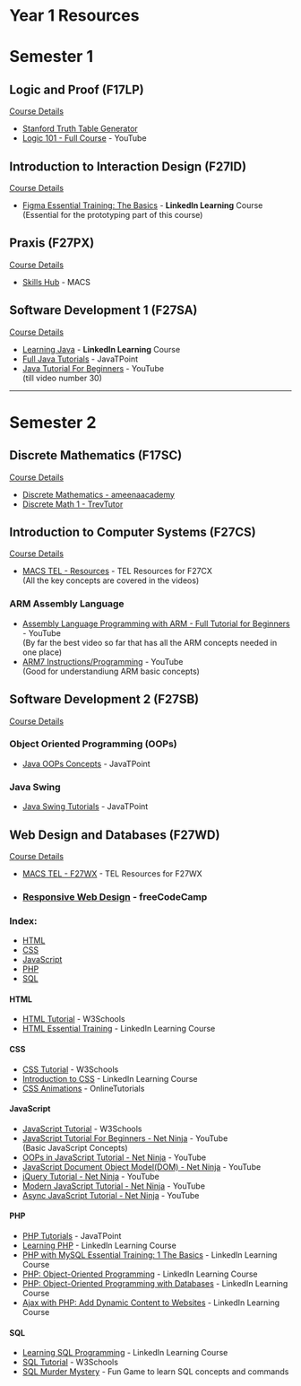 # Year 1 Resources


# Semester 1

## Logic and Proof (F17LP)

[Course Details](https://curriculum.hw.ac.uk/coursedetails/F17LP?termcode=202324)

- [Stanford Truth Table Generator](https://web.stanford.edu/class/cs103/tools/truth-table-tool/)
- [Logic 101 - Full Course](https://www.youtube.com/playlist?list=PLKI1h_nAkaQq5MDWlKXu0jeZmLDt-51on) - YouTube

## Introduction to Interaction Design (F27ID)
[Course Details](https://curriculum.hw.ac.uk/coursedetails/F27ID?termcode=202324)

- [Figma Essential Training: The Basics](https://www.linkedin.com/learning/figma-essential-training-the-basics) - **LinkedIn Learning** Course<br>
(Essential for the prototyping part of this course)

## Praxis (F27PX)
[Course Details](https://curriculum.hw.ac.uk/coursedetails/F27PX?termcode=202324)

- [Skills Hub](https://isguides.hw.ac.uk/cs) - MACS

## Software Development 1 (F27SA)
[Course Details](https://curriculum.hw.ac.uk/coursedetails/F27SA?termcode=202324)

- [Learning Java](https://www.linkedin.com/learning/learning-java-4) - **LinkedIn Learning** Course
- [Full Java Tutorials](https://www.javatpoint.com/java-tutorial) - JavaTPoint
- [Java Tutorial For Beginners](https://www.youtube.com/playlist?list=PLS1QulWo1RIbfTjQvTdj8Y6yyq4R7g-Al) - YouTube <br>
(till video number 30)
---

# Semester 2

## Discrete Mathematics (F17SC)
[Course Details](https://curriculum.hw.ac.uk/coursedetails/F17SC?termcode=202324)

- [Discrete Mathematics - ameenaacademy](https://www.youtube.com/playlist?list=PL5cAdrrdzlpF1vgdmulg5kSRvMOsaboXB)
- [Discrete Math 1 - TrevTutor](https://www.youtube.com/playlist?list=PLDDGPdw7e6Ag1EIznZ-m-qXu4XX3A0cIz)

## Introduction to Computer Systems (F27CS)
[Course Details](https://curriculum.hw.ac.uk/coursedetails/F27CS?termcode=202324)

- [MACS TEL - Resources](https://www.macs.hw.ac.uk/tel/resources/category/f27cx-main/) - TEL Resources for F27CX<br>
(All the key concepts are covered in the videos)

### ARM Assembly Language
- [Assembly Language Programming with ARM - Full Tutorial for Beginners](https://youtu.be/gfmRrPjnEw4) - YouTube<br>
(By far the best video so far that has all the ARM concepts needed in one place)
- [ARM7 Instructions/Programming](https://www.youtube.com/playlist?list=PLgIjRMdFBe6uKsHSSPyPSno9x4emd0c4p) - YouTube<br>
(Good for understandiung ARM basic concepts)

## Software Development 2 (F27SB)
[Course Details](https://curriculum.hw.ac.uk/coursedetails/F27SB?termcode=202324)

### Object Oriented Programming (OOPs)
- [Java OOPs Concepts](https://www.javatpoint.com/java-oops-concepts) - JavaTPoint

### Java Swing
- [Java Swing Tutorials](https://www.javatpoint.com/java-swing) - JavaTPoint

## Web Design and Databases (F27WD)
[Course Details](https://curriculum.hw.ac.uk/coursedetails/F27WD?termcode=202324)

- [MACS TEL - F27WX](https://www.macs.hw.ac.uk/tel/resources/category/f27wx-main/) - TEL Resources for F27WX

- ### [Responsive Web Design](https://www.freecodecamp.org/learn/2022/responsive-web-design/) - freeCodeCamp

### Index:
- [HTML](#html)
- [CSS](#css)
- [JavaScript](#javascript)
- [PHP](#php)
- [SQL](#sql)

#### HTML

- [HTML Tutorial](https://www.w3schools.com/html/) - W3Schools
- [HTML Essential Training](https://www.linkedin.com/learning/html-essential-training-4) - LinkedIn Learning Course

#### CSS

- [CSS Tutorial](https://www.w3schools.com/css/) - W3Schools
- [Introduction to CSS](https://www.linkedin.com/learning/introduction-to-css-14934735) - LinkedIn Learning Course
- [CSS Animations](https://www.youtube.com/playlist?list=PL5e68lK9hEzcZLltZrc3NDlKWS3XygchY) - OnlineTutorials

#### JavaScript

- [JavaScript Tutorial](https://www.w3schools.com/js/) - W3Schools
- [JavaScript Tutorial For Beginners - Net Ninja](https://www.youtube.com/playlist?list=PL4cUxeGkcC9i9Ae2D9Ee1RvylH38dKuET) - YouTube<br>
(Basic JavaScript Concepts)
- [OOPs in JavaScript Tutorial - Net Ninja](https://www.youtube.com/playlist?list=PL4cUxeGkcC9i5yvDkJgt60vNVWffpblB7) - YouTube
- [JavaScript Document Object Model(DOM) - Net Ninja](https://www.youtube.com/playlist?list=PL4cUxeGkcC9gfoKa5la9dsdCNpuey2s-V) - YouTube
- [jQuery Tutorial - Net Ninja](https://www.youtube.com/playlist?list=PL4cUxeGkcC9hNUJ0j6ccnOAcJIPoTRpO4) - YouTube
- [Modern JavaScript Tutorial - Net Ninja](https://www.youtube.com/playlist?list=PL4cUxeGkcC9haFPT7J25Q9GRB_ZkFrQAc) - YouTube
- [Async JavaScript Tutorial - Net Ninja](https://www.youtube.com/playlist?list=PL4cUxeGkcC9jx2TTZk3IGWKSbtugYdrlu) - YouTube

#### PHP
- [PHP Tutorials](https://www.javatpoint.com/php-tutorial) - JavaTPoint
- [Learning PHP](https://www.linkedin.com/learning/learning-php-4/should-you-learn-php) - LinkedIn Learning Course
- [PHP with MySQL Essential Training: 1 The Basics](https://www.linkedin.com/learning/php-with-mysql-essential-training-1-the-basics/welcome-14188564) - LinkedIn Learning Course
- [PHP: Object-Oriented Programming](https://www.linkedin.com/learning/php-object-oriented-programming-2017/php-oop-techniques) - LinkedIn Learning Course
- [PHP: Object-Oriented Programming with Databases](https://www.linkedin.com/learning/php-object-oriented-programming-with-databases/welcome) - LinkedIn Learning Course
- [Ajax with PHP: Add Dynamic Content to Websites](https://www.linkedin.com/learning/ajax-with-php-add-dynamic-content-to-websites/welcome) - LinkedIn Learning Course

#### SQL
- [Learning SQL Programming](https://www.linkedin.com/learning/learning-sql-programming-8382385/learning-sql-programming) - LinkedIn Learning Course
- [SQL Tutorial](https://www.w3schools.com/mysql/default.asp) - W3Schools
- [SQL Murder Mystery](http://mystery.knightlab.com/) - Fun Game to learn SQL concepts and commands
